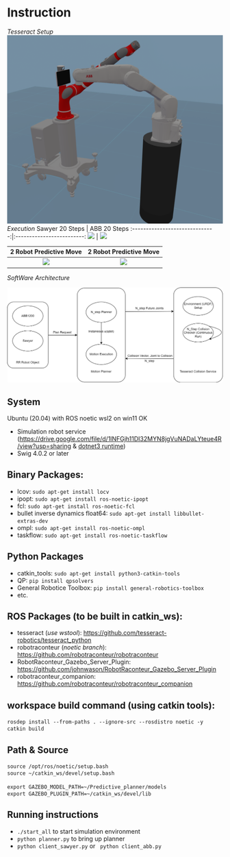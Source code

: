 # Instruction
*Tesseract Setup*
![](images/tess_viewer.png)
*Execution*
Sawyer 20 Steps                 |  ABB 20 Steps
:------------------------------:|:-------------------------:
![](images/Sawyer_20_step.gif)  | ![](images/ABB_20_step.gif)


2 Robot Predictive Move         | 2 Robot Predictive Move      
:------------------------------:|:-------------------------:
![](images/move2.gif)           | ![](images/2robots.gif)

*SoftWare Architecture*

![](images/diagram.jpg)



## System
Ubuntu (20.04) with ROS noetic
wsl2 on win11 OK

* Simulation robot service (https://drive.google.com/file/d/1lNFGjh11DI32MYN8jgVuNADaLYteue4R/view?usp=sharing & [dotnet3 runtime](https://docs.microsoft.com/en-us/dotnet/core/install/linux-ubuntu))
* Swig 4.0.2 or later

## Binary Packages:
* lcov: `sudo apt-get install locv`
* ipopt: `sudo apt-get install ros-noetic-ipopt`
* fcl: `sudo apt-get install ros-noetic-fcl`
* bullet inverse dynamics float64: `sudo apt-get install libbullet-extras-dev`
* ompl: `sudo apt-get install ros-noetic-ompl`
* taskflow: `sudo apt-get install ros-noetic-taskflow`

## Python Packages
* catkin_tools: `sudo apt-get install python3-catkin-tools`
* QP: `pip install qpsolvers`
* General Robotice Toolbox: `pip install general-robotics-toolbox`
* etc.

## ROS Packages (to be built in catkin_ws):
* tesseract (*use wstool*): https://github.com/tesseract-robotics/tesseract_python
* robotraconteur (*noetic branch*): https://github.com/robotraconteur/robotraconteur
* RobotRaconteur_Gazebo_Server_Plugin: https://github.com/johnwason/RobotRaconteur_Gazebo_Server_Plugin
* robotraconteur_companion: https://github.com/robotraconteur/robotraconteur_companion



## workspace build command (using catkin tools):
```
rosdep install --from-paths . --ignore-src --rosdistro noetic -y
catkin build
```

## Path & Source
```
source /opt/ros/noetic/setup.bash
source ~/catkin_ws/devel/setup.bash

export GAZEBO_MODEL_PATH=~/Predictive_planner/models
export GAZEBO_PLUGIN_PATH=~/catkin_ws/devel/lib
```



## Running instructions

* `./start_all` to start simulation environment
* `python planner.py` to bring up planner
* `python client_sawyer.py` or ` python client_abb.py`

